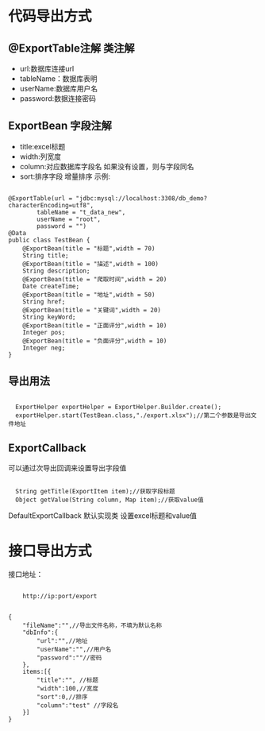 # 代码导出方式
## @ExportTable注解 类注解
- url:数据库连接url
- tableName：数据库表明
- userName:数据库用户名
- password:数据连接密码
## ExportBean 字段注解
- title:excel标题
- width:列宽度
- column:对应数据库字段名 如果没有设置，则与字段同名
- sort:排序字段 增量排序
示例:
<pre><code>
@ExportTable(url = "jdbc:mysql://localhost:3308/db_demo?characterEncoding=utf8",
        tableName = "t_data_new",
        userName = "root",
        password = "")
@Data
public class TestBean {
    @ExportBean(title = "标题",width = 70)
    String title;
    @ExportBean(title = "描述",width = 100)
    String description;
    @ExportBean(title = "爬取时间",width = 20)
    Date createTime;
    @ExportBean(title = "地址",width = 50)
    String href;
    @ExportBean(title = "关键词",width = 20)
    String keyWord;
    @ExportBean(title = "正面评分",width = 10)
    Integer pos;
    @ExportBean(title = "负面评分",width = 10)
    Integer neg;
}
</code></pre>

## 导出用法
<pre><code>
  ExportHelper exportHelper = ExportHelper.Builder.create();
  exportHelper.start(TestBean.class,"./export.xlsx");//第二个参数是导出文件地址
</code></pre>

## ExportCallback
可以通过次导出回调来设置导出字段值
<pre><code>
  String getTitle(ExportItem item);//获取字段标题
  Object getValue(String column, Map<String, Object> item);//获取value值
</code></pre>

DefaultExportCallback 默认实现类 设置excel标题和value值


# 接口导出方式
接口地址：
<pre><code>
    http://ip:port/export
</code></pre>
<pre><code>
{
    "fileName":"",//导出文件名称，不填为默认名称
    "dbInfo":{
        "url":"",//地址
        "userName":"",//用户名
        "password":""//密码
    },
    items:[{
        "title":"", //标题
        "width":100,//宽度
        "sort":0,//排序
        "column":"test" //字段名
    }]
}
</code></pre>


